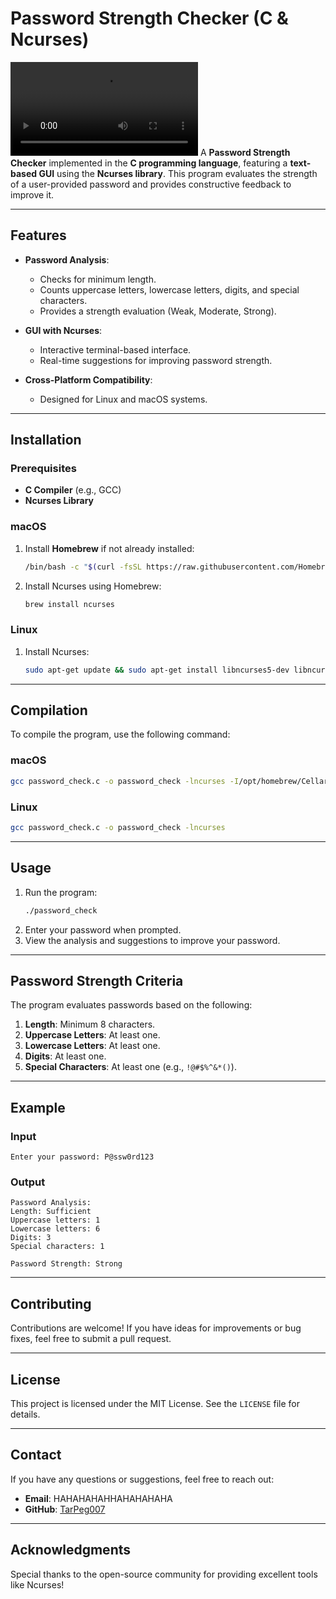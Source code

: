 # Password Strength Checker (C & Ncurses)



![Video Title](/Screen%20Recording%202025-01-03%20at%209.47.29%20PM.mp4)
A **Password Strength Checker** implemented in the **C programming language**, featuring a **text-based GUI** using the **Ncurses library**. This program evaluates the strength of a user-provided password and provides constructive feedback to improve it.

---

## Features

- **Password Analysis**:
  - Checks for minimum length.
  - Counts uppercase letters, lowercase letters, digits, and special characters.
  - Provides a strength evaluation (Weak, Moderate, Strong).

- **GUI with Ncurses**:
  - Interactive terminal-based interface.
  - Real-time suggestions for improving password strength.

- **Cross-Platform Compatibility**:
  - Designed for Linux and macOS systems.

---

## Installation

### Prerequisites

- **C Compiler** (e.g., GCC)
- **Ncurses Library**

### macOS
1. Install **Homebrew** if not already installed:
   ```bash
   /bin/bash -c "$(curl -fsSL https://raw.githubusercontent.com/Homebrew/install/HEAD/install.sh)"
   ```

2. Install Ncurses using Homebrew:
   ```bash
   brew install ncurses
   ```

### Linux
1. Install Ncurses:
   ```bash
   sudo apt-get update && sudo apt-get install libncurses5-dev libncursesw5-dev
   ```

---

## Compilation

To compile the program, use the following command:

### macOS
```bash
gcc password_check.c -o password_check -lncurses -I/opt/homebrew/Cellar/ncurses/6.4/include -L/opt/homebrew/Cellar/ncurses/6.4/lib
```

### Linux
```bash
gcc password_check.c -o password_check -lncurses
```

---

## Usage

1. Run the program:
   ```bash
   ./password_check
   ```
2. Enter your password when prompted.
3. View the analysis and suggestions to improve your password.

---

## Password Strength Criteria

The program evaluates passwords based on the following:

1. **Length**: Minimum 8 characters.
2. **Uppercase Letters**: At least one.
3. **Lowercase Letters**: At least one.
4. **Digits**: At least one.
5. **Special Characters**: At least one (e.g., `!@#$%^&*()`).

---

## Example

### Input
```
Enter your password: P@ssw0rd123
```

### Output
```
Password Analysis:
Length: Sufficient
Uppercase letters: 1
Lowercase letters: 6
Digits: 3
Special characters: 1

Password Strength: Strong
```

---

## Contributing

Contributions are welcome! If you have ideas for improvements or bug fixes, feel free to submit a pull request.

---

## License

This project is licensed under the MIT License. See the `LICENSE` file for details.

---

## Contact

If you have any questions or suggestions, feel free to reach out:

- **Email**: HAHAHAHAHHAHAHAHAHA
- **GitHub**: [TarPeg007](https://github.com/TarPeg007)

---

## Acknowledgments

Special thanks to the open-source community for providing excellent tools like Ncurses!
